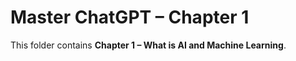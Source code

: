 # Master ChatGPT – Chapter 1

This folder contains **Chapter 1 – What is AI and Machine Learning**.

